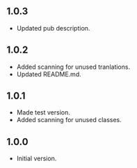 ## 1.0.3
- Updated pub description.

## 1.0.2
- Added scanning for unused tranlations.
- Updated README.md.

## 1.0.1
- Made test version.
- Added scanning for unused classes.
## 1.0.0

- Initial version.
